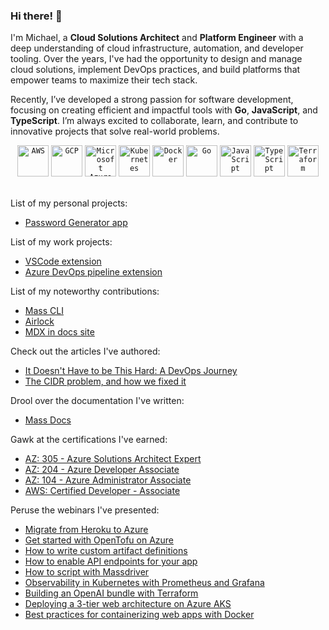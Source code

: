 ### Hi there! 👋

I'm Michael, a **Cloud Solutions Architect** and **Platform Engineer** with a deep understanding of cloud infrastructure, automation, and developer tooling. Over the years, I've had the opportunity to design and manage cloud solutions, implement DevOps practices, and build platforms that empower teams to maximize their tech stack.

Recently, I’ve developed a strong passion for software development, focusing on creating efficient and impactful tools with **Go**, **JavaScript**, and **TypeScript**. I’m always excited to collaborate, learn, and contribute to innovative projects that solve real-world problems.

<div align="center">
 <code><img width="50" src="https://user-images.githubusercontent.com/25181517/183896132-54262f2e-6d98-41e3-8888-e40ab5a17326.png" alt="AWS" title="AWS"/></code>
 <code><img width="50" src="https://user-images.githubusercontent.com/25181517/183911547-990692bc-8411-4878-99a0-43506cdb69cf.png" alt="GCP" title="GCP"/></code>
 <code><img width="50" src="https://user-images.githubusercontent.com/25181517/183911544-95ad6ba7-09bf-4040-ac44-0adafedb9616.png" alt="Microsoft Azure" title="Microsoft Azure"/></code>
 <code><img width="50" src="https://user-images.githubusercontent.com/25181517/182534006-037f08b5-8e7b-4e5f-96b6-5d2a5558fa85.png" alt="Kubernetes" title="Kubernetes"/></code>
 <code><img width="50" src="https://user-images.githubusercontent.com/25181517/117207330-263ba280-adf4-11eb-9b97-0ac5b40bc3be.png" alt="Docker" title="Docker"/></code>
 <code><img width="50" src="https://user-images.githubusercontent.com/25181517/192149581-88194d20-1a37-4be8-8801-5dc0017ffbbe.png" alt="Go" title="Go"/></code>
 <code><img width="50" src="https://user-images.githubusercontent.com/25181517/117447155-6a868a00-af3d-11eb-9cfe-245df15c9f3f.png" alt="JavaScript" title="JavaScript"/></code>
 <code><img width="50" src="https://user-images.githubusercontent.com/25181517/183890598-19a0ac2d-e88a-4005-a8df-1ee36782fde1.png" alt="TypeScript" title="TypeScript"/></code>
 <code><img width="50" src="https://user-images.githubusercontent.com/25181517/183345121-36788a6e-5462-424a-be67-af1ebeda79a2.png" alt="Terraform" title="Terraform"/></code>
</div><br/>

List of my personal projects:

- [Password Generator app](https://github.com/mclacore/password-generator)

List of my work projects:

- [VSCode extension](https://github.com/massdriver-cloud/vscode-massdriver/commits?author=mclacore)
- [Azure DevOps pipeline extension](https://github.com/massdriver-cloud/azure-devops-pipelines/commits?author=mclacore)

List of my noteworthy contributions:

- [Mass CLI](https://github.com/massdriver-cloud/mass/pulls?q=is:pr+is:closed+author:mclacore)
- [Airlock](https://github.com/massdriver-cloud/airlock/pulls?q=is:pr+is:closed+author:mclacore)
- [MDX in docs site](https://github.com/massdriver-cloud/docs/pull/84)

Check out the articles I've authored:

- [It Doesn't Have to be This Hard: A DevOps Journey](https://www.massdriver.cloud/blogs/it-doesnt-have-to-be-this-hard-a-devops-journey)
- [The CIDR problem, and how we fixed it](https://www.massdriver.cloud/blogs/the-cidr-problem-and-how-we-fixed-it)

Drool over the documentation I've written:

- [Mass Docs](https://github.com/massdriver-cloud/docs/pulls?q=is:pr+is:closed+author:mclacore)

Gawk at the certifications I've earned:

- [AZ: 305 - Azure Solutions Architect Expert](https://learn.microsoft.com/api/credentials/share/en-us/MichaelLacore-2993/D5B4A419852D8860?sharingId=B747F90DCEE70C6D)
- [AZ: 204 - Azure Developer Associate](https://learn.microsoft.com/api/credentials/share/en-us/MichaelLacore-2993/38667826F6066210?sharingId=B747F90DCEE70C6D)
- [AZ: 104 - Azure Administrator Associate](https://learn.microsoft.com/api/credentials/share/en-us/MichaelLacore-2993/4C6F29E71F5C19B1?sharingId=B747F90DCEE70C6D)
- [AWS: Certified Developer - Associate](https://www.credly.com/badges/96b424ae-55d1-4a19-bf1d-c298925e384f/public_url)

Peruse the webinars I've presented:

- [Migrate from Heroku to Azure](https://www.youtube.com/watch?v=YRTs2MYXEoM)
- [Get started with OpenTofu on Azure](https://www.youtube.com/watch?v=LD8250e01BQ)
- [How to write custom artifact definitions](https://www.youtube.com/watch?v=Am2_CJAsuSQ)
- [How to enable API endpoints for your app](https://www.youtube.com/watch?v=d9VZS3BjTMc)
- [How to script with Massdriver](https://www.youtube.com/watch?v=rABbB0MMQPg)
- [Observability in Kubernetes with Prometheus and Grafana](https://www.youtube.com/watch?v=pSqlFbIobQk)
- [Building an OpenAI bundle with Terraform](https://www.youtube.com/watch?v=DUVRjOKsmFQ)
- [Deploying a 3-tier web architecture on Azure AKS](https://www.youtube.com/watch?v=seRBnT-Axfw)
- [Best practices for containerizing web apps with Docker](https://www.youtube.com/watch?v=1Guuaf5JTr0)
